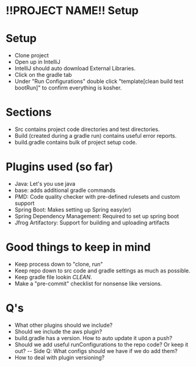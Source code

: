 # !!PROJECT NAME!! Setup

# Setup

  - Clone project
  - Open up in IntelliJ
  - IntelliJ should auto download External Libraries.  
  - Click on the gradle tab 
  - Under "Run Configurations" double click "template[clean build test bootRun]" to confirm everything is kosher.


# Sections
- Src contains project code directories and test directories.
- Build (created during a gradle run) contains useful error reports.
- build.gradle contains bulk of project setup code.

# Plugins used (so far)
- Java:  Let's you use java
- base:  adds additional gradle commands
- PMD:  Code quality checker with pre-defined rulesets and custom support
- Spring Boot:  Makes setting up Spring easy(er)
- Spring Dependency Management: Required to set up spring boot
- Jfrog Artifactory: Support for building and uploading artifacts

# Good things to keep in mind
- Keep process down to "clone, run"
- Keep repo down to src code and gradle settings as much as possible.
- Keep gradle file lookin *CLEAN*.
- Make a "pre-commit" checklist for nonsense like versions.

# Q's
- What other plugins should we include?
- Should we include the aws plugin?
- build.gradle has a version.  How to auto update it upon a push?
- Should we add useful runConfigurations to the repo code?  Or keep it out?
-- Side Q:  What configs should we have if we do add them?
- How to deal with plugin versioning?
